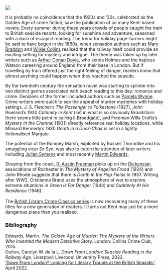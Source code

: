 <a href="https://beta.kent-maps.online"><img src="https://beta.kent-maps.online/juncture/ve-button.png"></a>
<param ve-config title="Crime Fiction" author="Professor Carolyn Oulton" layout="vtl" banner="https://raw.githubusercontent.com/kent-map/images/main/banners/19c.jpg" discription="Kent railway stations play crucial roles in several of Sir Arthur Conan Doyle's books. This visual essay further explores Conan Doyle’s connection to the county.">

<param ve-entity eid="Q736439" aliases="Ramsgate">

It is probably no coincidence that the 1920s and ‘30s, celebrated as the Golden Age of crime fiction, saw the publication of so many Kent-based novels. Every summer during these years crowds of people caught the train to British seaside resorts, looking for sunshine and adventure, seasoned with a dash of escapist reading. The trend for holiday page-turners might be said to have begun in the 1860s, when sensation authors such as [Mary Braddon](/19c/19c-braddon-biography) and [Wilkie Collins](19c/19c-collins-biography) realised that the railway itself could provide an exciting setting for mystery and intrigue. The theme was taken up by later writers such as [Arthur Conan Doyle](/19c/19c-conan-doyle), who sends Holmes and the hapless Watson careering around England from their base in London. But if travelling by train offered just the right feeling of danger, readers knew that almost anything could happen when they reached the seaside.
<param ve-image url="https://upload.wikimedia.org/wikipedia/commons/4/4f/Strand_paget.jpg" label="The Strand Magazine, Dec 1892" attribution="Sidney Paget, Public domain, via Wikimedia Commons">

By the twentieth century the sensation novel was starting to splinter into two distinct genres associated with beach reading to this day: romance and crime. Denizens of the former included authors such as [Pamela Wynne](/20c/20c-wynne-biography). Crime writers were quick to see the appeal of murder mysteries with holiday settings. J. S. Fletcher’s _The Passenger to Folkestone_ (1927), John Rowland’s 1930 _Calamity in Kent_ (set in what is so obviously Broadstairs there seems little point in calling it Broadgate), and Freeman Wills Crofts’s _Mystery in the Channel_ (1931) directly reference real holiday locations, while Milward Kennedy’s 1930 _Death in a Deck-Chair_ is set in a lightly fictionalised Margate. 
<param ve-image url="https://stor.artstor.org/stor/4f0a08c9-36df-443c-93b1-ebf66c77bb6a" label="Calamity in Kent" attribution="By permission of the British Library">

The potential of the Romney Marsh, exploited by Russell Thorndike and his smuggling vicar Dr Syn, was also to catch the attention of later writers including [Julian Symons](/20c/20c-symons-biography) and most recently [Martin Edwards](/21c/21c-edwards-sepulchre-street).
<param ve-image url="https://upload.wikimedia.org/wikipedia/commons/7/76/Doctor_Syn_1915_Doubleday_cover.png" label="Dr Syn Doubleday Cover, 1915" attribution="Public domain via Wikimedia Commons">

Straying from the coast, [R. Austin Freeman](/20c/20c-freeman-biography) picks up on the [Dickensian](/dickens/edwin-drood-curated-walk) associations of Rochester in _The Mystery of Angelina Frood_ (1924) and John Rhode suggests that there is _Death in the Hop Fields_ in 1937. Writing after WW2, Cristianna Brand uses the atmosphere of war to explore extreme situations in _Green is For Danger_ (1944) and _Suddenly At His Residence_ (1946).
<br><br>
The [British Library Crime Classics series](https://shop.bl.uk/collections/crime-classics) is now recovering many of these titles for a new generation of readers. It turns out Kent may just be a more dangerous place than you realised.
<param ve-image url="https://stor.artstor.org/stor/13096035-9b0f-47f3-9eff-1f7a3a52c2be" label="Suddenly at his Residence" attribution="By permission of the British Library">

### Bibliography
Edwards, Martin. _The Golden Age of Murder: The Mystery of the Writers Who Invented the Modern Detective Story._ London: Collins Crime Club, 2015.   
Oulton, Carolyn W. de la L. _Down From London: Seaside Reading in the Railway Age._ Liverpool: Liverpool University Press, 2022.   
[‘Down From London? Looking for Literary Trouble at the British Seaside.’](https://liverpooluniversitypress.blog/2022/04/20/down-from-london-looking-for-literary-trouble-at-the-british-seaside/). April 2022.
<param ve-image url="https://stor.artstor.org/stor/9cf10dc0-83c2-4c23-95de-69cfe86bfde1" label="Mystery in the the Channel" attribution="By permission of the British Library">
